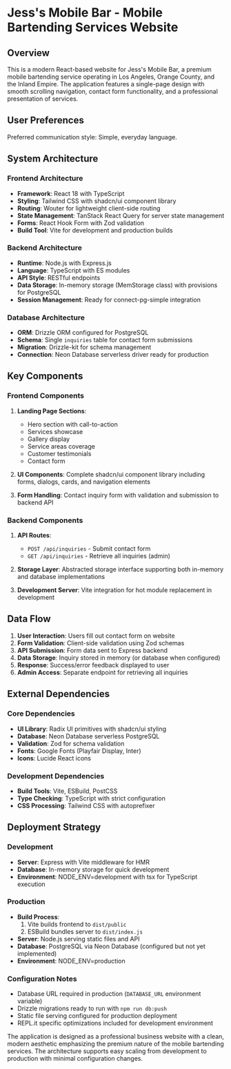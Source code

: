 # Jess's Mobile Bar - Mobile Bartending Services Website

## Overview

This is a modern React-based website for Jess's Mobile Bar, a premium mobile bartending service operating in Los Angeles, Orange County, and the Inland Empire. The application features a single-page design with smooth scrolling navigation, contact form functionality, and a professional presentation of services.

## User Preferences

Preferred communication style: Simple, everyday language.

## System Architecture

### Frontend Architecture
- **Framework**: React 18 with TypeScript
- **Styling**: Tailwind CSS with shadcn/ui component library
- **Routing**: Wouter for lightweight client-side routing
- **State Management**: TanStack React Query for server state management
- **Forms**: React Hook Form with Zod validation
- **Build Tool**: Vite for development and production builds

### Backend Architecture
- **Runtime**: Node.js with Express.js
- **Language**: TypeScript with ES modules
- **API Style**: RESTful endpoints
- **Data Storage**: In-memory storage (MemStorage class) with provisions for PostgreSQL
- **Session Management**: Ready for connect-pg-simple integration

### Database Architecture
- **ORM**: Drizzle ORM configured for PostgreSQL
- **Schema**: Single `inquiries` table for contact form submissions
- **Migration**: Drizzle-kit for schema management
- **Connection**: Neon Database serverless driver ready for production

## Key Components

### Frontend Components
1. **Landing Page Sections**:
   - Hero section with call-to-action
   - Services showcase
   - Gallery display
   - Service areas coverage
   - Customer testimonials
   - Contact form

2. **UI Components**: Complete shadcn/ui component library including forms, dialogs, cards, and navigation elements

3. **Form Handling**: Contact inquiry form with validation and submission to backend API

### Backend Components
1. **API Routes**:
   - `POST /api/inquiries` - Submit contact form
   - `GET /api/inquiries` - Retrieve all inquiries (admin)

2. **Storage Layer**: Abstracted storage interface supporting both in-memory and database implementations

3. **Development Server**: Vite integration for hot module replacement in development

## Data Flow

1. **User Interaction**: Users fill out contact form on website
2. **Form Validation**: Client-side validation using Zod schemas
3. **API Submission**: Form data sent to Express backend
4. **Data Storage**: Inquiry stored in memory (or database when configured)
5. **Response**: Success/error feedback displayed to user
6. **Admin Access**: Separate endpoint for retrieving all inquiries

## External Dependencies

### Core Dependencies
- **UI Library**: Radix UI primitives with shadcn/ui styling
- **Database**: Neon Database serverless PostgreSQL
- **Validation**: Zod for schema validation
- **Fonts**: Google Fonts (Playfair Display, Inter)
- **Icons**: Lucide React icons

### Development Dependencies
- **Build Tools**: Vite, ESBuild, PostCSS
- **Type Checking**: TypeScript with strict configuration
- **CSS Processing**: Tailwind CSS with autoprefixer

## Deployment Strategy

### Development
- **Server**: Express with Vite middleware for HMR
- **Database**: In-memory storage for quick development
- **Environment**: NODE_ENV=development with tsx for TypeScript execution

### Production
- **Build Process**: 
  1. Vite builds frontend to `dist/public`
  2. ESBuild bundles server to `dist/index.js`
- **Server**: Node.js serving static files and API
- **Database**: PostgreSQL via Neon Database (configured but not yet implemented)
- **Environment**: NODE_ENV=production

### Configuration Notes
- Database URL required in production (`DATABASE_URL` environment variable)
- Drizzle migrations ready to run with `npm run db:push`
- Static file serving configured for production deployment
- REPL.it specific optimizations included for development environment

The application is designed as a professional business website with a clean, modern aesthetic emphasizing the premium nature of the mobile bartending services. The architecture supports easy scaling from development to production with minimal configuration changes.